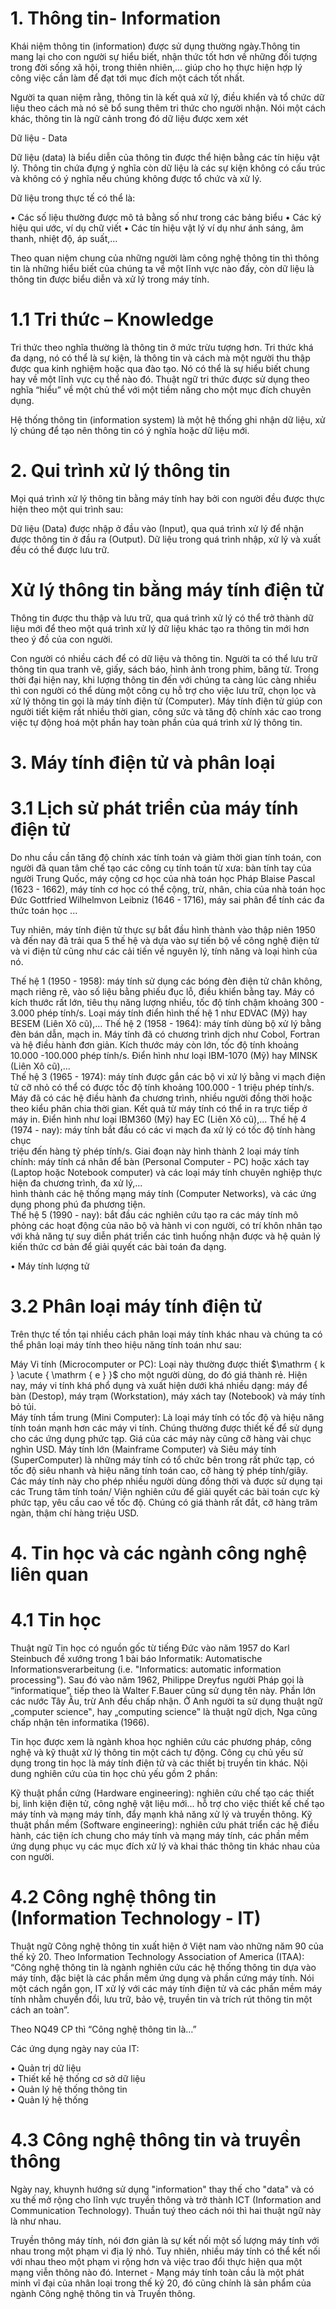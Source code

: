 

# 1. Thông tin- Information

Khái niệm thông tin (information) được sử dụng thường ngày.Thông tin mang lại cho con người sự hiểu biết, nhận thức tốt hơn về những đối tượng trong đời sống xã hội, trong thiên nhiên,... giúp cho họ thực hiện hợp lý công việc cần làm để đạt tới mục đích một cách tốt nhất.

Người ta quan niệm rằng, thông tin là kết quả xử lý, điều khiển và tổ chức dữ liệu theo cách mà nó sẽ bổ sung thêm tri thức cho người nhận. Nói một cách khác, thông tin là ngữ cảnh trong đó dữ liệu được xem xét

Dữ liệu - Data

Dữ liệu (data) là biểu diễn của thông tin được thể hiện bằng các tín hiệu vật lý. Thông tin chứa đựng ý nghĩa còn dữ liệu là các sự kiện không có cấu trúc và không có ý nghĩa nếu chúng không được tổ chức và xử lý.

Dữ liệu trong thực tế có thể là:

• Các số liệu thường được mô tả bằng số như trong các bảng biểu • Các ký hiệu qui ước, ví dụ chữ viết • Các tín hiệu vật lý ví dụ như ánh sáng, âm thanh, nhiệt độ, áp suất,…

Theo quan niệm chung của những người làm công nghệ thông tin thì thông tin là những hiểu biết của chúng ta về một lĩnh vực nào đấy, còn dữ liệu là thông tin được biểu diễn và xử lý trong máy tính.

# 1.1 Tri thức – Knowledge

Tri thức theo nghĩa thường là thông tin ở mức trừu tượng hơn. Tri thức khá đa dạng, nó có thể là sự kiện, là thông tin và cách mà một người thu thập được qua kinh nghiệm hoặc qua đào tạo. Nó có thể là sự hiểu biết chung hay về một lĩnh vực cụ thể nào đó. Thuật ngữ tri thức được sử dụng theo nghĩa “hiểu” về một chủ thể với một tiềm năng cho một mục đích chuyên dụng.

Hệ thống thông tin (information system) là một hệ thống ghi nhận dữ liệu, xử lý chúng để tạo nên thông tin có ý nghĩa hoặc dữ liệu mới.



# 2. Qui trình xử lý thông tin

Mọi quá trình xử lý thông tin bằng máy tính hay bởi con người đều được thực hiện theo một qui trình sau:

Dữ liệu (Data) được nhập ở đầu vào (Input), qua quá trình xử lý để nhận được thông tin ở đầu ra (Output). Dữ liệu trong quá trình nhập, xử lý và xuất đều có thể được lưu trữ.

# Xử lý thông tin bằng máy tính điện tử

Thông tin được thu thập và lưu trữ, qua quá trình xử lý có thể trở thành dữ liệu mới để theo một quá trình xử lý dữ liệu khác tạo ra thông tin mới hơn theo ý đồ của con người.

Con người có nhiều cách để có dữ liệu và thông tin. Người ta có thể lưu trữ thông tin qua tranh vẽ, giấy, sách báo, hình ảnh trong phim, băng từ. Trong thời đại hiện nay, khi lượng thông tin đến với chúng ta càng lúc càng nhiều thì con người có thể dùng một công cụ hỗ trợ cho việc lưu trữ, chọn lọc và xử lý thông tin gọi là máy tính điện tử (Computer). Máy tính điện tử giúp con người tiết kiệm rất nhiều thời gian, công sức và tăng độ chính xác cao trong việc tự động hoá một phần hay toàn phần của quá trình xử lý thông tin.

# 3. Máy tính điện tử và phân loại

# 3.1 Lịch sử phát triển của máy tính điện tử

Do nhu cầu cần tăng độ chính xác tính toán và giảm thời gian tính toán, con người đã quan tâm chế tạo các công cụ tính toán từ xưa: bàn tính tay của người Trung Quốc, máy cộng cơ học của nhà toán học Pháp Blaise Pascal (1623 - 1662), máy tính cơ học có thể cộng, trừ, nhân, chia của nhà toán học Đức Gottfried Wilhelmvon Leibniz (1646 - 1716), máy sai phân để tính các đa thức toán học ...

Tuy nhiên, máy tính điện tử thực sự bắt đầu hình thành vào thập niên 1950 và đến nay đã trải qua 5 thế hệ và dựa vào sự tiến bộ về công nghệ điện tử và vi điện tử cũng như các cải tiến về nguyên lý, tính năng và loại hình của nó.

Thế hệ 1 (1950 - 1958): máy tính sử dụng các bóng đèn điện tử chân không, mạch riêng rẽ, vào số liệu bằng phiếu đục lỗ, điều khiển bằng tay. Máy có kích thước rất lớn, tiêu thụ năng lượng nhiều, tốc độ tính chậm khoảng 300 - 3.000 phép tính/s. Loại máy tính điển hình thế hệ 1 như EDVAC (Mỹ) hay BESEM (Liên Xô cũ),... Thế hệ 2 (1958 - 1964): máy tính dùng bộ xử lý bằng đèn bán dẫn, mạch in. Máy tính đã có chương trình dịch như Cobol, Fortran và hệ điều hành đơn giản. Kích thước máy còn lớn, tốc độ tính khoảng 10.000 -100.000 phép tính/s. Điển hình như loại IBM-1070 (Mỹ) hay MINSK (Liên Xô cũ),...   
Thế hệ 3 (1965 - 1974): máy tính được gắn các bộ vi xử lý bằng vi mạch điện tử cỡ nhỏ có thể có được tốc độ tính khoảng 100.000 - 1 triệu phép tính/s. Máy đã có các hệ điều hành đa chương trình, nhiều người đồng thời hoặc theo kiểu phân chia thời gian. Kết quả từ máy tính có thể in ra trực tiếp ở máy in. Điển hình như loại IBM360 (Mỹ) hay EC (Liên Xô cũ),... Thế hệ 4 (1974 - nay): máy tính bắt đầu có các vi mạch đa xử lý có tốc độ tính hàng chục   
triệu đến hàng tỷ phép tính/s. Giai đoạn này hình thành 2 loại máy tính chính: máy tính cá nhân để bàn (Personal Computer - PC) hoặc xách tay (Laptop hoặc Notebook computer) và các loại máy tính chuyên nghiệp thực hiện đa chương trình, đa xử lý,...   
hình thành các hệ thống mạng máy tính (Computer Networks), và các ứng dụng phong phú đa phương tiện.   
Thế hệ 5 (1990 - nay): bắt đầu các nghiên cứu tạo ra các máy tính mô phỏng các hoạt động của não bộ và hành vi con người, có trí khôn nhân tạo với khả năng tự suy diễn phát triển các tình huống nhận được và hệ quản lý kiến thức cơ bản để giải quyết các bài toán đa dạng.



• Máy tính lượng tử

# 3.2 Phân loại máy tính điện tử

Trên thực tế tồn tại nhiều cách phân loại máy tính khác nhau và chúng ta có thể phân loại máy tính theo hiệu năng tính toán như sau:

Máy Vi tính (Microcomputer or PC): Loại này thường được thiết $\mathrm { k } \acute { \mathrm { e } }$ cho một người dùng, do đó giá thành rẻ. Hiện nay, máy vi tính khá phổ dụng và xuất hiện dưới khá nhiều dạng: máy để bàn (Destop), máy trạm (Workstation), máy xách tay (Notebook) và máy tính bỏ túi.   
Máy tính tầm trung (Mini Computer): Là loại máy tính có tốc độ và hiệu năng tính toán mạnh hơn các máy vi tính. Chúng thường được thiết kế để sử dụng cho các ứng dụng phức tạp. Giá của các máy này cũng cỡ hàng vài chục nghìn USD. Máy tính lớn (Mainframe Computer) và Siêu máy tính (SuperComputer) là những máy tính có tổ chức bên trong rất phức tạp, có tốc độ siêu nhanh và hiệu năng tính toán cao, cỡ hàng tỷ phép tính/giây. Các máy tính này cho phép nhiều người dùng đồng thời và được sử dụng tại các Trung tâm tính toán/ Viện nghiên cứu để giải quyết các bài toán cực kỳ phức tạp, yêu cầu cao về tốc độ. Chúng có giá thành rất đắt, cỡ hàng trăm ngàn, thậm chí hàng triệu USD.

# 4. Tin học và các ngành công nghệ liên quan

# 4.1 Tin học

Thuật ngữ Tin học có nguồn gốc từ tiếng Đức vào năm 1957 do Karl Steinbuch đề xướng trong 1 bài báo Informatik: Automatische Informationsverarbeitung (i.e. "Informatics: automatic information processing"). Sau đó vào năm 1962, Philippe Dreyfus người Pháp gọi là “informatique”, tiếp theo là Walter F.Bauer cũng sử dụng tên này. Phần lớn các nước Tây Âu, trừ Anh đều chấp nhận. Ở Anh người ta sử dụng thuật ngữ „computer science‟, hay „computing science‟ là thuật ngữ dịch, Nga cũng chấp nhận tên informatika (1966).



Tin học được xem là ngành khoa học nghiên cứu các phương pháp, công nghệ và kỹ thuật xử lý thông tin một cách tự động. Công cụ chủ yếu sử dụng trong tin học là máy tính điện tử và các thiết bị truyền tin khác. Nội dung nghiên cứu của tin học chủ yếu gồm 2 phần:

Kỹ thuật phần cứng (Hardware engineering): nghiên cứu chế tạo các thiết bị, linh kiện điện tử, công nghệ vật liệu mới... hỗ trợ cho việc thiết kế chế tạo máy tính và mạng máy tính, đẩy mạnh khả năng xử lý và truyền thông. Kỹ thuật phần mềm (Software engineering): nghiên cứu phát triển các hệ điều hành, các tiện ích chung cho máy tính và mạng máy tính, các phần mềm ứng dụng phục vụ các mục đích xử lý và khai thác thông tin khác nhau của con người.

# 4.2 Công nghệ thông tin (Information Technology - IT)

Thuật ngữ Công nghệ thông tin xuất hiện ở Việt nam vào những năm 90 của thế kỷ 20. Theo Information Technology Association of America (ITAA): “Công nghệ thông tin là ngành nghiên cứu các hệ thống thông tin dựa vào máy tính, đặc biệt là các phần mềm ứng dụng và phần cứng máy tính. Nói một cách ngắn gọn, IT xử lý với các máy tính điện tử và các phần mềm máy tính nhằm chuyển đổi, lưu trữ, bảo vệ, truyền tin và trích rút thông tin một cách an toàn”.

Theo NQ49 CP thì “Công nghệ thông tin là…”

Các ứng dụng ngày nay của IT:

• Quản trị dữ liệu   
• Thiết kế hệ thống cơ sở dữ liệu   
• Quản lý hệ thống thông tin   
• Quản lý hệ thống

# 4.3 Công nghệ thông tin và truyền thông

Ngày nay, khuynh hướng sử dụng "information" thay thế cho "data" và có xu thế mở rộng cho lĩnh vực truyền thông và trở thành ICT (Information and Communication Technology). Thuần tuý theo cách nói thì hai thuật ngữ này là như nhau.

Truyền thông máy tính, nói đơn giản là sự kết nối một số lượng máy tính với nhau trong một phạm vi địa lý nhỏ. Tuy nhiên, nhiều máy tính có thể kết nối với nhau theo một phạm vi rộng hơn và việc trao đổi thực hiện qua một mạng viễn thông nào đó. Internet - Mạng máy tính toàn cầu là một phát minh vĩ đại của nhân loại trong thế kỷ 20, đó cũng chính là sản phẩm của ngành Công nghệ thông tin và Truyền thông.
